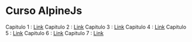 # Curso AlpineJs

Capitulo 1  : [Link]()
Capitulo 2  : [Link]()
Capitulo 3  : [Link]()
Capitulo 4  : [Link]()
Capitulo 5  : [Link]()
Capitulo 6  : [Link]()
Capitulo 7  : [Link]()
